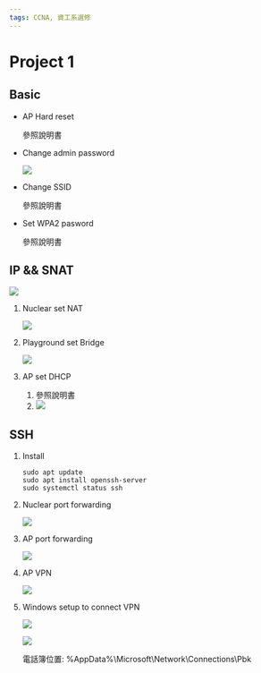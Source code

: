 ```yaml
---
tags: CCNA, 資工系選修
---
```

# Project 1

## Basic
- AP Hard reset
    
    參照說明書
- Change admin password
    
    ![](https://i.imgur.com/mGEAOdN.png)
- Change SSID
    
    參照說明書
- Set WPA2 pasword
    
    參照說明書
## IP && SNAT

![](https://i.imgur.com/wBgPawK.png)
1. Nuclear set NAT
    
    ![](https://i.imgur.com/xNuIF5I.png)

2. Playground set Bridge
    
    ![](https://i.imgur.com/nQF9ajl.png)

3. AP set DHCP
    1. 參照說明書
    2. ![](https://i.imgur.com/eoVdKr9.png)

## SSH 
1. Install
    
    ```shell=
    sudo apt update
    sudo apt install openssh-server
    sudo systemctl status ssh
    ```

2. Nuclear port forwarding
    
    ![](https://i.imgur.com/lU5tRKr.png)

3. AP port forwarding
    
    ![](https://i.imgur.com/51hlTiF.png)

4. AP VPN
    
    ![](https://i.imgur.com/NabBpez.png)


5. Windows setup to connect VPN
    
    ![](https://i.imgur.com/Z3UvPd5.png)
    
    ![](https://i.imgur.com/rVs91eV.png)

    電話簿位置: %AppData%\Microsoft\Network\Connections\Pbk
